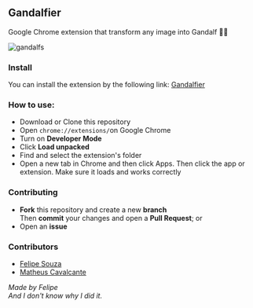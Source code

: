 ## Gandalfier

Google Chrome extension that transform any image into Gandalf 🧙‍♂️

![gandalfs](https://user-images.githubusercontent.com/55006796/99152606-91948b00-2681-11eb-8b24-cbd3a05cb37c.png)

### Install
You can install the extension by the following link:
[Gandalfier](https://chrome.google.com/webstore/detail/gandalfier/hdhfneijhlbenanoopppilnfmagcimbn?hl=pt-BR)

### How to use:

- Download or Clone this repository
- Open ```chrome://extensions/```on Google Chrome
- Turn on **Developer Mode**
- Click **Load unpacked**
- Find and select the extension's folder
- Open a new tab in Chrome and then click Apps. Then click the app or extension. Make sure it loads and works correctly

### Contributing

- **Fork** this repository and create a new **branch**
<br>Then **commit** your changes and open a **Pull Request**; or
- Open an **issue**

### Contributors

- [Felipe Souza](https://github.com/felipelsouza)
- [Matheus Cavalcante](https://github.com/matheusc3m)

*Made by Felipe
<br>And I don't know why I did it.*
